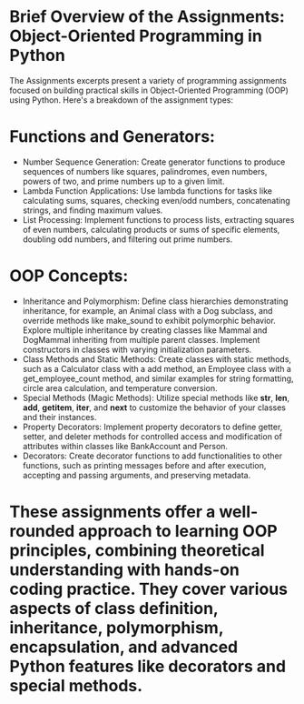 # Brief Overview of the Assignments: Object-Oriented Programming in Python
The Assignments excerpts present a variety of programming assignments focused on building practical skills in Object-Oriented Programming (OOP) using Python. Here's a breakdown of the assignment types:
# Functions and Generators:
- Number Sequence Generation: Create generator functions to produce sequences of numbers like squares, palindromes, even numbers, powers of two, and prime numbers up to a given limit.
- Lambda Function Applications: Use lambda functions for tasks like calculating sums, squares, checking even/odd numbers, concatenating strings, and finding maximum values.
- List Processing: Implement functions to process lists, extracting squares of even numbers, calculating products or sums of specific elements, doubling odd numbers, and filtering out prime numbers.
# OOP Concepts:
- Inheritance and Polymorphism:
Define class hierarchies demonstrating inheritance, for example, an Animal class with a Dog subclass, and override methods like make_sound to exhibit polymorphic behavior.
Explore multiple inheritance by creating classes like Mammal and DogMammal inheriting from multiple parent classes.
Implement constructors in classes with varying initialization parameters.
- Class Methods and Static Methods:
Create classes with static methods, such as a Calculator class with a add method, an Employee class with a get_employee_count method, and similar examples for string formatting, circle area calculation, and temperature conversion.
- Special Methods (Magic Methods):
Utilize special methods like __str__, __len__, __add__, __getitem__, __iter__, and __next__ to customize the behavior of your classes and their instances.
- Property Decorators:
Implement property decorators to define getter, setter, and deleter methods for controlled access and modification of attributes within classes like BankAccount and Person.
- Decorators:
Create decorator functions to add functionalities to other functions, such as printing messages before and after execution, accepting and passing arguments, and preserving metadata.
# These assignments offer a well-rounded approach to learning OOP principles, combining theoretical understanding with hands-on coding practice. They cover various aspects of class definition, inheritance, polymorphism, encapsulation, and advanced Python features like decorators and special methods.
